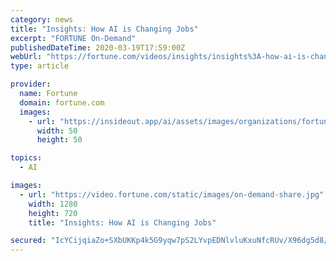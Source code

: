 ```yaml
---
category: news
title: "Insights: How AI is Changing Jobs"
excerpt: "FORTUNE On-Demand"
publishedDateTime: 2020-03-19T17:59:00Z
webUrl: "https://fortune.com/videos/insights/insights%3A-how-ai-is-changing-jobs"
type: article

provider:
  name: Fortune
  domain: fortune.com
  images:
    - url: "https://insideout.app/ai/assets/images/organizations/fortune.com-50x50.jpg"
      width: 50
      height: 50

topics:
  - AI

images:
  - url: "https://video.fortune.com/static/images/on-demand-share.jpg"
    width: 1280
    height: 720
    title: "Insights: How AI is Changing Jobs"

secured: "IcYCijqiaZo+SXbUKKp4k5G9yqw7pS2LYvpEDNlvluKxuNfcRUv/X96dg5d8/jnHFEyF0y2qqk5UHClvjYPbkscZZ2NDYammNLqtuCDHthXMmtoWH4pYZVwz5wbz/S4u6nEuCzKjRJJfZo8bfu/CsvHOOimaHLJYyoMCJB0hJUoxgURzBqtSW24FOUWBU9nv4i/ckaW7kRBcmiA7PA+pSIH4WzvyyWawATF/eirAWEzz/MK1/ZwK0deJBYbpMl1zvWqoY25cfOO0jwbf4oOrxIRMUDQRezSrkDf/hLx579RoaNti4UvS9HJBoAPOQJtihBDqaG+/BRkooDdb67upA1lt9oBxCjJVKl7//U2htfiRPO0Zfhz16qbpAZaWyHDeWP/7KZxjOEL3HNXOwFn3qM7jgzIihqiCOTJ3C3XE9ldeDbl5E6fc4LbzA2TplU3TqpjVF0WPPzVwNVhgSXBssA0VcDUI5XsjbyeGREN5NwE=;wv54kNN/JqQhitUJr+7q4w=="
---
```


